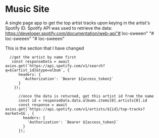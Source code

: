 # Music Site

A single page app to get the top artist tracks upon keying in the artist's Spotify ID.
Spotify API was used to retrieve the data: https://developer.spotify.com/documentation/web-api"# loc-sweeen" 
"# loc-sweeen" 
"# loc-sweeen" 


This is the section that I have changed

```
  //get the artist by name first
   const responseData = await axios.get(`https://api.spotify.com/v1/search?q=${artist_id}&type=album`, {
      headers: {
        'Authorization': `Bearer ${access_token}`
      }
    });

      //once the data is returned, get this artist id from the name
      const id = responseData.data.albums.items[0].artists[0].id
      const response = await axios.get(`https://api.spotify.com/v1/artists/${id}/top-tracks?market=SG`, {
        headers: {
          'Authorization': `Bearer ${access_token}`
        }
      });
```
